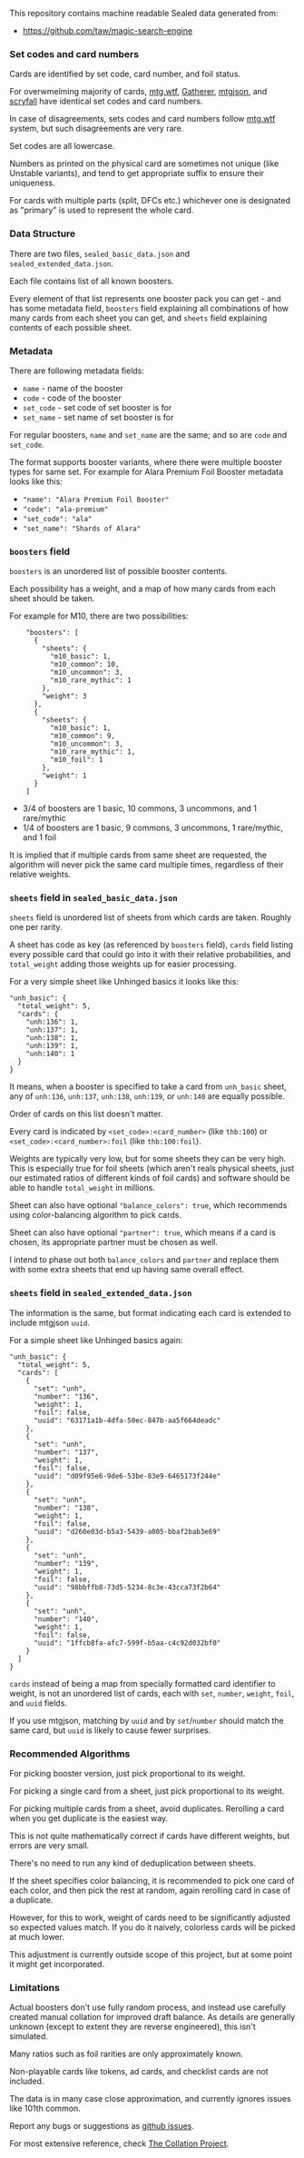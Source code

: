 This repository contains machine readable Sealed data generated from:

* https://github.com/taw/magic-search-engine

### Set codes and card numbers

Cards are identified by set code, card number, and foil status.

For overwmelming majority of cards, [mtg.wtf](https://mtg.wtf/), [Gatherer](https://gatherer.wizards.com/Pages/Default.aspx), [mtgjson](https://mtgjson.com/), and [scryfall](http://scryfall.com/) have identical set codes and card numbers.

In case of disagreements, sets codes and card numbers follow [mtg.wtf](https://mtg.wtf/) system, but such disagreements are very rare.

Set codes are all lowercase.

Numbers as printed on the physical card are sometimes not unique (like Unstable variants), and tend to get appropriate suffix to ensure their uniqueness.

For cards with multiple parts (split, DFCs etc.) whichever one is designated as "primary" is used to represent the whole card.

### Data Structure

There are two files, `sealed_basic_data.json` and `sealed_extended_data.json`.

Each file contains list of all known boosters.

Every element of that list represents one booster pack you can get - and has some metadata field, `boosters` field explaining all combinations of how many cards from each sheet you can get, and `sheets` field explaining contents of each possible sheet.

### Metadata

There are following metadata fields:

* `name` - name of the booster
* `code` - code of the booster
* `set_code` - set code of set booster is for
* `set_name` - set name of set booster is for

For regular boosters, `name` and `set_name` are the same; and so are `code` and `set_code`.

The format supports booster variants, where there were multiple booster types for same set. For example for Alara Premium Foil Booster metadata looks like this:

* `"name": "Alara Premium Foil Booster"`
* `"code": "ala-premium"`
* `"set_code": "ala"`
* `"set_name": "Shards of Alara"`

### `boosters` field

`boosters` is an unordered list of possible booster contents.

Each possibility has a weight, and a map of how many cards from each sheet should be taken.

For example for M10, there are two possibilities:

```
    "boosters": [
      {
        "sheets": {
          "m10_basic": 1,
          "m10_common": 10,
          "m10_uncommon": 3,
          "m10_rare_mythic": 1
        },
        "weight": 3
      },
      {
        "sheets": {
          "m10_basic": 1,
          "m10_common": 9,
          "m10_uncommon": 3,
          "m10_rare_mythic": 1,
          "m10_foil": 1
        },
        "weight": 1
      }
    ]
```

* 3/4 of boosters are 1 basic, 10 commons, 3 uncommons, and 1 rare/mythic
* 1/4 of boosters are 1 basic, 9 commons, 3 uncommons, 1 rare/mythic, and 1 foil

It is implied that if multiple cards from same sheet are requested, the algorithm will never pick the same card multiple times, regardless of their relative weights.

### `sheets` field in `sealed_basic_data.json`

`sheets` field is unordered list of sheets from which cards are taken. Roughly one per rarity.

A sheet has code as key (as referenced by `boosters` field), `cards` field listing every possible card that could go into it with their relative probabilities, and `total_weight` adding those weights up for easier processing.

For a very simple sheet like Unhinged basics it looks like this:

```
"unh_basic": {
  "total_weight": 5,
  "cards": {
    "unh:136": 1,
    "unh:137": 1,
    "unh:138": 1,
    "unh:139": 1,
    "unh:140": 1
  }
}
```

It means, when a booster is specified to take a card from `unh_basic` sheet, any of `unh:136`, `unh:137`, `unh:138`, `unh:139`, or `unh:140` are equally possible.

Order of cards on this list doesn't matter.

Every card is indicated by `<set_code>:<card_number>` (like `thb:100`) or `<set_code>:<card_number>:foil` (like `thb:100:foil`).

Weights are typically very low, but for some sheets they can be very high. This is especially true for foil sheets (which aren't reals physical sheets, just our estimated ratios of different kinds of foil cards) and software should be able to handle `total_weight` in millions.

Sheet can also have optional `"balance_colors": true`, which recommends using color-balancing algorithm to pick cards.

Sheet can also have optional `"partner": true`, which means if a card is chosen, its appropriate partner must be chosen as well.

I intend to phase out both `balance_colors` and `partner` and replace them with some extra sheets that end up having same overall effect.

### `sheets` field in `sealed_extended_data.json`

The information is the same, but format indicating each card is extended to include mtgjson `uuid`.

For a simple sheet like Unhinged basics again:

```
"unh_basic": {
  "total_weight": 5,
  "cards": [
    {
      "set": "unh",
      "number": "136",
      "weight": 1,
      "foil": false,
      "uuid": "63171a1b-4dfa-50ec-847b-aa5f664deadc"
    },
    {
      "set": "unh",
      "number": "137",
      "weight": 1,
      "foil": false,
      "uuid": "d09f95e6-9de6-53be-83e9-6465173f244e"
    },
    {
      "set": "unh",
      "number": "138",
      "weight": 1,
      "foil": false,
      "uuid": "d260e03d-b5a3-5439-a005-bbaf2bab3e69"
    },
    {
      "set": "unh",
      "number": "139",
      "weight": 1,
      "foil": false,
      "uuid": "98bbffb8-73d5-5234-8c3e-43cca73f2b64"
    },
    {
      "set": "unh",
      "number": "140",
      "weight": 1,
      "foil": false,
      "uuid": "1ffcb8fa-afc7-599f-b5aa-c4c92d032bf0"
    }
  ]
}
```

`cards` instead of being a map from specially formatted card identifier to weight, is not an unordered list of cards, each with `set`, `number`, `weight`, `foil`, and `uuid` fields.

If you use mtgjson, matching by `uuid` and by `set`/`number` should match the same card, but `uuid` is likely to cause fewer surprises.

### Recommended Algorithms

For picking booster version, just pick proportional to its weight.

For picking a single card from a sheet, just pick proportional to its weight.

For picking multiple cards from a sheet, avoid duplicates. Rerolling a card when you get duplicate is the easiest way.

This is not quite mathematically correct if cards have different weights, but errors are very small.

There's no need to run any kind of deduplication between sheets.

If the sheet specifies color balancing, it is recommended to pick one card of each color, and then pick the rest at random, again rerolling card in case of a duplicate.

However, for this to work, weight of cards need to be significantly adjusted so expected values match. If you do it naively, colorless cards will be picked at much lower.

This adjustment is currently outside scope of this project, but at some point it might get incorporated.

### Limitations

Actual boosters don't use fully random process, and instead use carefully created manual collation for improved draft balance. As details are generally unknown (except to extent they are reverse engineered), this isn't simulated.

Many ratios such as foil rarities are only approximately known.

Non-playable cards like tokens, ad cards, and checklist cards are not included.

The data is in many case close approximation, and currently ignores issues like 101th common.

Report any bugs or suggestions as [github issues](https://github.com/taw/magic-sealed-data/issues).

For most extensive reference, check [The Collation Project](http://www.lethe.xyz/mtg/collation/).
